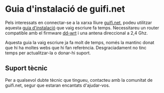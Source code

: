 # Guia d'instalació de guifi.net

Pels interessats en connectar-se a la xarxa lliure [guifi.net][guifi-net], podeu utilitzar aquesta [guia d'instalació][guia-guifi] que vaig escriure fa temps. Necessitareu un router compatible amb el firmware [dd-wrt][dd-wrt] i una antena direccional a 2,4 Ghz.

Aquesta guia la vaig escriure ja fa molt de temps, només la mantinc donat que hi ha moltes webs que hi fan referència. Desgraciadament no tinc temps per actualitzar-la o donar-hi suport.

## Suport tècnic

Per a qualsevol dubte tècnic que tingueu, contacteu amb la comunitat de guifi.net, segur que estaran encantats d'ajudar-vos.

[guifi-net]: https://guifi.net/
[guia-guifi]: http://guiaguifi.jaumesala.net
[dd-wrt]: http://www.dd-wrt.com